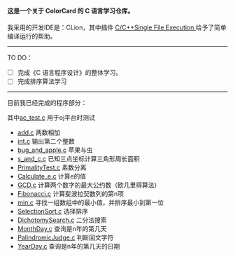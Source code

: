 
#### 这是一个关于 **ColorCard** 的 C 语言学习仓库。
我采用的开发IDE是：CLion，其中插件 [C/C+​+​ Single File Execution
](https://plugins.jetbrains.com/plugin/8352-c-c--single-file-execution)给予了简单编译运行的帮助。

------
TO DO：
- [ ] 完成《C 语言程序设计》的整体学习。
- [ ] 完成排序算法学习

------

目前我已经完成的程序部分：

 其中[ac_test.c](ac_test.c) 用于oj平台时测试

- [add.c](add.c) 两数相加
- [int.c](int.c) 输出第二个整数
- [bug_and_apple.c](bug_and_apple.c) 苹果与虫
- [s_and_c.c](s_and_c.c) 已知三点坐标计算三角形周长面积
- [PrimalityTest.c](PrimalityTest.c) 素数分离
- [Calculate_e.c](Calculate_e.c) 计算e的值
- [GCD.c](GCD.c) 计算两个数字的最大公约数（欧几里得算法）
- [Fibonacci.c](Fibonacci.c) 计算斐波拉契数列的第n项
- [min.c](min.c) 寻找一组数组中的最小值，并排序最小到第一位
- [SelectionSort.c](SelectionSort.c) 选择排序
- [DichotomySearch.c](DichotomySearch.c) 二分法搜索
- [MonthDay.c](MonthDay.c) 查询是n年的第几天
- [PalindromicJudge.c](PalindromicJudge.c) 判断回文字符
- [YearDay.c](YearDay.c) 查询是n年的第几天的日期


